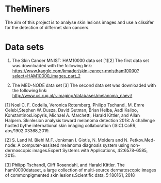 # TheMiners
The aim of this project is to analyse skin lesions images and use a clissifer for the detection of differnet skin cancers.

# Data sets
1. The Skin Cancer MNIST: HAM10000 data set [1][2]
The first data set was downloaded with the following link: https://www.kaggle.com/kmader/skin-cancer-mnistham10000?select=HAM10000_images_part_2

2. The MED-NODE data set [3]
The second data set was downloaded with the following link: http://www.cs.rug.nl/~imaging/databases/melanoma_naevi/

[1] Noel C. F. Codella, Veronica Rotemberg, Philipp Tschandl, M. Emre Celebi,Stephen W. Dusza, David Gutman, Brian Helba, Aadi Kalloo, KonstantinosLiopyris,  Michael  A.  Marchetti,  Harald  Kittler,  and  Allan  Halpern.   Skinlesion  analysis  toward  melanoma  detection  2018:   A  challenge  hosted  bythe international skin imaging collaboration (ISIC).CoRR, abs/1902.03368,2019.

[2]  S.  Land  M.  Biehl  M.F.  Jonkman  I.  Giotis,  N.  Molders  and  N.  Petkov.Med-node:   A  computer-assisted  melanoma  diagnosis  system  using  non-dermoscopic images.Expert Systems with Applications, 42:6578–6585, 2015.

[3]  Philipp  Tschandl,  Cliff  Rosendahl,  and  Harald  Kittler.    The  ham10000dataset, a large collection of multi-source dermatoscopic images of commonpigmented skin lesions.Scientific data, 5:180161, 2018
